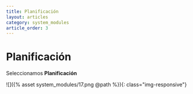 ```yaml
---
title: Planificación
layout: articles
category: system_modules
article_order: 3
---
```

# Planificación

Seleccionamos **Planificación**

![]({% asset system_modules/17.png @path %}){: class="img-responsive"}
